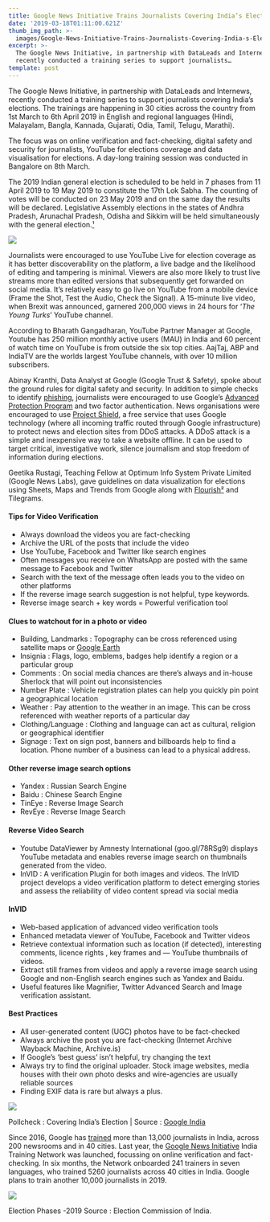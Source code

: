 ```yaml
---
title: Google News Initiative Trains Journalists Covering India’s Election
date: '2019-03-18T01:11:00.621Z'
thumb_img_path: >-
  images/Google-News-Initiative-Trains-Journalists-Covering-India-s-Election/1*kFZ8eCc4zw21tUXuT7XzdQ.jpeg
excerpt: >-
  The Google News Initiative, in partnership with DataLeads and Internews,
  recently conducted a training series to support journalists…
template: post
---
```

The Google News Initiative, in partnership with DataLeads and Internews, recently conducted a training series to support journalists covering India’s elections. The trainings are happening in 30 cities across the country from 1st March to 6th April 2019 in English and regional languages (Hindi, Malayalam, Bangla, Kannada, Gujarati, Odia, Tamil, Telugu, Marathi).

The focus was on online verification and fact-checking, digital safety and security for journalists, YouTube for elections coverage and data visualisation for elections. A day-long training session was conducted in Bangalore on 8th March.

The 2019 Indian general election is scheduled to be held in 7 phases from 11 April 2019 to 19 May 2019 to constitute the 17th Lok Sabha. The counting of votes will be conducted on 23 May 2019 and on the same day the results will be declared. Legislative Assembly elections in the states of Andhra Pradesh, Arunachal Pradesh, Odisha and Sikkim will be held simultaneously with the general election.[¹](#41d9)

![](/images/Google-News-Initiative-Trains-Journalists-Covering-India-s-Election/1*kFZ8eCc4zw21tUXuT7XzdQ.jpeg)

Journalists were encouraged to use YouTube Live for election coverage as it has better discoverability on the platform, a live badge and the likelihood of editing and tampering is minimal. Viewers are also more likely to trust live streams more than edited versions that subsequently get forwarded on social media. It’s relatively easy to go live on YouTube from a mobile device (Frame the Shot, Test the Audio, Check the Signal). A 15-minute live video, when Brexit was announced, garnered 200,000 views in 24 hours for ‘*The Young Turks*’ YouTube channel.

According to Bharath Gangadharan, YouTube Partner Manager at Google, Youtube has 250 million monthly active users (MAU) in India and 60 percent of watch time on YouTube is from outside the six top cities. AajTaj, ABP and IndiaTV are the worlds largest YouTube channels, with over 10 million subscribers.

Abinay Kranthi, Data Analyst at Google (Google Trust & Safety), spoke about the ground rules for digital safety and security. In addition to simple checks to identify [phishing](http://G.co/phishingquiz), journalists were encouraged to use Google’s [Advanced Protection Program](http://g.co/AdvancedProtection) and two factor authentication. News organisations were encouraged to use [Project Shield](http://g.co/shield), a free service that uses Google technology (where all incoming traffic routed through Google infrastructure) to protect news and election sites from DDoS attacks. A DDoS attack is a simple and inexpensive way to take a website offline. It can be used to target critical, investigative work, silence journalism and stop freedom of information during elections.

Geetika Rustagi, Teaching Fellow at Optimum Info System Private Limited (Google News Labs), gave guidelines on data visualization for elections using Sheets, Maps and Trends from Google along with [Flourish](https://flourish.studio)[²](https://docs.google.com/forms/d/e/1FAIpQLScWIg13LEP_KGvDuypoVc4o38gP3CLDuLOhXsMWHwV7r0vBEA/viewform) and Tilegrams.

#### Tips for Video Verification

*   Always download the videos you are fact-checking
*   Archive the URL of the posts that include the video
*   Use YouTube, Facebook and Twitter like search engines
*   Often messages you receive on WhatsApp are posted with the same message to Facebook and Twitter
*   Search with the text of the message often leads you to the video on other platforms
*   If the reverse image search suggestion is not helpful, type keywords.
*   Reverse image search + key words = Powerful verification tool

#### Clues to watchout for in a photo or video

*   Building, Landmarks : Topography can be cross referenced using satellite maps or [Google Earth](https://earth.google.com/studio/docs/tutorials/)
*   Insignia : Flags, logo, emblems, badges help identify a region or a particular group
*   Comments : On social media chances are there’s always and in-house Sherlock that will point out inconsistencies
*   Number Plate : Vehicle registration plates can help you quickly pin point a geographical location
*   Weather : Pay attention to the weather in an image. This can be cross referenced with weather reports of a particular day
*   Clothing/Language : Clothing and language can act as cultural, religion or geographical identifier
*   Signage : Text on sign post, banners and billboards help to find a location. Phone number of a business can lead to a physical address.

#### Other reverse image search options

*   Yandex : Russian Search Engine
*   Baidu : Chinese Search Engine
*   TinEye : Reverse Image Search
*   RevEye : Reverse Image Search

#### Reverse Video Search

*   Youtube DataViewer by Amnesty International (goo.gl/78RSg9) displays YouTube metadata and enables reverse image search on thumbnails generated from the video.
*   InVID : A verification Plugin for both images and videos. The InVID project develops a video verification platform to detect emerging stories and assess the reliability of video content spread via social media

#### InVID

*   Web-based application of advanced video verification tools
*   Enhanced metadata viewer of YouTube, Facebook and Twitter videos
*   Retrieve contextual information such as location (if detected), interesting comments, licence rights , key frames and — YouTube thumbnails of videos.
*   Extract still frames from videos and apply a reverse image search using Google and non-English search engines such as Yandex and Baidu.
*   Useful features like Magnifier, Twitter Advanced Search and Image verification assistant.

#### Best Practices

*   All user-generated content (UGC) photos have to be fact-checked
*   Always archive the post you are fact-checking (Internet Archive Wayback Machine, Archive.is)
*   If Google’s ‘best guess’ isn’t helpful, try changing the text
*   Always try to find the original uploader. Stock image websites, media houses with their own photo desks and wire-agencies are usually reliable sources
*   Finding EXIF data is rare but always a plus.

![](/images/Google-News-Initiative-Trains-Journalists-Covering-India-s-Election/1*_VGqc6USM29WzX2U3DgiAQ.jpeg)

<figcaption>Pollcheck&nbsp;: Covering India’s Election | Source&nbsp;: <a href="https://india.googleblog.com/2019/02/google-news-initiative-introducing-pan.html" data-href="https://india.googleblog.com/2019/02/google-news-initiative-introducing-pan.html" class="markup--anchor markup--figure-anchor" rel="noopener" target="_blank">Google&nbsp;India</a></figcaption>

Since 2016, Google has [trained](http://g.co/newstraining) more than 13,000 journalists in India, across 200 newsrooms and in 40 cities. Last year, the [Google News Initiative](https://newsinitiative.withgoogle.com/training/courses) India Training Network was launched, focussing on online verification and fact-checking. In six months, the Network onboarded 241 trainers in seven languages, who trained 5260 journalists across 40 cities in India. Google plans to train another 10,000 journalists in 2019.

![](/images/Google-News-Initiative-Trains-Journalists-Covering-India-s-Election/1*xPpc2iuPhxsGx0v3tZ504A.jpeg)

<figcaption>Election Phases -2019 Source&nbsp;: Election Commission of&nbsp;India.</figcaption>
